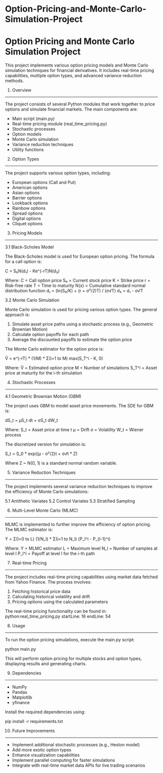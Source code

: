 # Option-Pricing-and-Monte-Carlo-Simulation-Project

Option Pricing and Monte Carlo Simulation Project
=================================================

This project implements various option pricing models and Monte Carlo simulation techniques for financial derivatives. It includes real-time pricing capabilities, multiple option types, and advanced variance reduction methods.

1. Overview
-----------
The project consists of several Python modules that work together to price options and simulate financial markets. The main components are:

- Main script (main.py)
- Real-time pricing module (real_time_pricing.py)
- Stochastic processes
- Option models
- Monte Carlo simulation
- Variance reduction techniques
- Utility functions

2. Option Types
---------------
The project supports various option types, including:

- European options (Call and Put)
- American options
- Asian options
- Barrier options
- Lookback options
- Rainbow options
- Spread options
- Digital options
- Cliquet options

3. Pricing Models
-----------------
3.1 Black-Scholes Model

The Black-Scholes model is used for European option pricing. The formula for a call option is:

C = S₀N(d₁) - Ke^(-rT)N(d₂)

Where:
C = Call option price
S₀ = Current stock price
K = Strike price
r = Risk-free rate
T = Time to maturity
N(x) = Cumulative standard normal distribution function
d₁ = (ln(S₀/K) + (r + σ²/2)T) / (σ√T)
d₂ = d₁ - σ√T

3.2 Monte Carlo Simulation

Monte Carlo simulation is used for pricing various option types. The general approach is:

1. Simulate asset price paths using a stochastic process (e.g., Geometric Brownian Motion)
2. Calculate option payoffs for each path
3. Average the discounted payoffs to estimate the option price

The Monte Carlo estimator for the option price is:

V̂ = e^(-rT) * (1/M) * Σ(i=1 to M) max(S_T^i - K, 0)

Where:
V̂ = Estimated option price
M = Number of simulations
S_T^i = Asset price at maturity for the i-th simulation

4. Stochastic Processes
-----------------------
4.1 Geometric Brownian Motion (GBM)

The project uses GBM to model asset price movements. The SDE for GBM is:

dS_t = μS_t dt + σS_t dW_t

Where:
S_t = Asset price at time t
μ = Drift
σ = Volatility
W_t = Wiener process

The discretized version for simulation is:

S_t = S_0 * exp((μ - σ²/2)t + σ√t * Z)

Where Z ~ N(0, 1) is a standard normal random variable.

5. Variance Reduction Techniques
--------------------------------
The project implements several variance reduction techniques to improve the efficiency of Monte Carlo simulations:

5.1 Antithetic Variates
5.2 Control Variates
5.3 Stratified Sampling

6. Multi-Level Monte Carlo (MLMC)
---------------------------------
MLMC is implemented to further improve the efficiency of option pricing. The MLMC estimator is:

Y = Σ(l=0 to L) (1/N_l) * Σ(i=1 to N_l) (P_l^i - P_{l-1}^i)

Where:
Y = MLMC estimator
L = Maximum level
N_l = Number of samples at level l
P_l^i = Payoff at level l for the i-th path

7. Real-time Pricing
--------------------
The project includes real-time pricing capabilities using market data fetched from Yahoo Finance. The process involves:

1. Fetching historical price data
2. Calculating historical volatility and drift
3. Pricing options using the calculated parameters

The real-time pricing functionality can be found in:
python:real_time_pricing.py
startLine: 16
endLine: 54

8. Usage
--------
To run the option pricing simulations, execute the main.py script:

python main.py

This will perform option pricing for multiple stocks and option types, displaying results and generating charts.

9. Dependencies
---------------
- NumPy
- Pandas
- Matplotlib
- yfinance

Install the required dependencies using:

pip install -r requirements.txt

10. Future Improvements
-----------------------
- Implement additional stochastic processes (e.g., Heston model)
- Add more exotic option types
- Enhance visualization capabilities
- Implement parallel computing for faster simulations
- Integrate with real-time market data APIs for live trading scenarios

